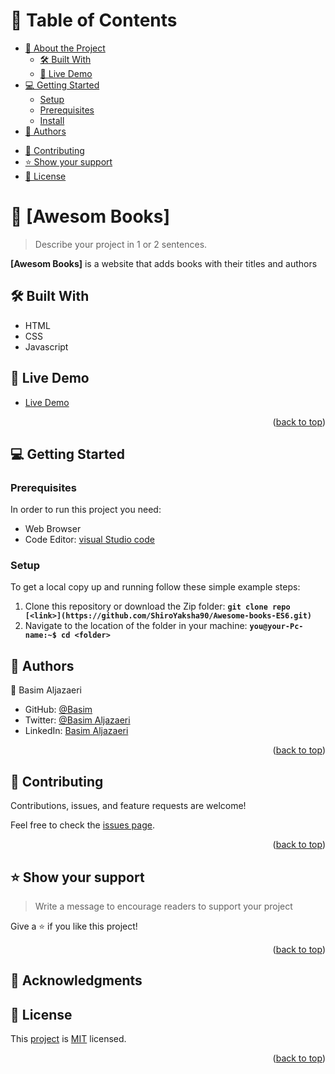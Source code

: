 <a name="readme-top"></a>

# 📗 Table of Contents

- [📖 About the Project](#about-project)
  - [🛠 Built With](#built-with)
    <!-- - [Tech Stack](#tech-stack) -->
    <!-- - [Key Features](#key-features) -->
  - [🚀 Live Demo](#live-demo)
- [💻 Getting Started](#getting-started)
  - [Setup](#setup)
  - [Prerequisites](#prerequisites)
  - [Install](#install)
    <!-- - [Usage](#usage) -->
    <!-- - [Run tests](#run-tests) -->
    <!-- - [Deployment](#triangular_flag_on_post-deployment) -->
- [👥 Authors](#authors)
<!-- - [🔭 Future Features](#future-features) -->
- [🤝 Contributing](#contributing)
- [⭐️ Show your support](#support)
  <!-- - [🙏 Acknowledgements](#acknowledgements) -->
  <!-- - [❓ FAQ](#faq) -->
- [📝 License](#license)

<!-- PROJECT DESCRIPTION -->

# 📖 [Awesom Books] <a name="about-project"></a>

> Describe your project in 1 or 2 sentences.

**[Awesom Books]** is a website that adds books with their titles and authors


## 🛠 Built With <a name="built-with"></a>

- HTML
- CSS
- Javascript

<!-- LIVE DEMO -->

## 🚀 Live Demo <a name="live-demo"></a>


- [Live Demo](https://shiroyaksha90.github.io/Awesome-books-ES6/)

<p align="right">(<a href="#readme-top">back to top</a>)</p>

<!-- GETTING STARTED -->

## 💻 Getting Started <a name="getting-started"></a>


### Prerequisites

In order to run this project you need:

- Web Browser
- Code Editor: [visual Studio code](https://code.visualstudio.com/)


### Setup

To get a local copy up and running follow these simple example steps:
1. Clone this repository or download the Zip folder:
**``git clone repo [<link>](https://github.com/ShiroYaksha90/Awesome-books-ES6.git)``**
1. Navigate to the location of the folder in your machine:
**``you@your-Pc-name:~$ cd <folder>``**




## 👥 Authors <a name="authors"></a>


👤 Basim Aljazaeri

- GitHub: [@Basim](https://github.com/ShiroYaksha90)
- Twitter: [@Basim Aljazaeri](https://twitter.com/Basim_AlJazaeri)
- LinkedIn: [Basim Aljazaeri](https://www.linkedin.com/in/basim-aljazaeri-603682201/)
<p align="right">(<a href="#readme-top">back to top</a>)</p>


## 🤝 Contributing <a name="contributing"></a>

Contributions, issues, and feature requests are welcome!

Feel free to check the [issues page](../../issues/).

<p align="right">(<a href="#readme-top">back to top</a>)</p>


## ⭐️ Show your support <a name="support"></a>

> Write a message to encourage readers to support your project

Give a ⭐️ if you like this project!

<p align="right">(<a href="#readme-top">back to top</a>)</p>

<!-- ACKNOWLEDGEMENTS -->

## 🙏 Acknowledgments <a name="acknowledgements"></a>




## 📝 License <a name="license"></a>

This [project](https://github.com/ShiroYaksha90/Awesome-books-ES6.git) is [MIT](https://github.com/ShiroYaksha90/Awesomebooks/blob/main/LICENSE) licensed.

<p align="right">(<a href="#readme-top">back to top</a>)</p>
